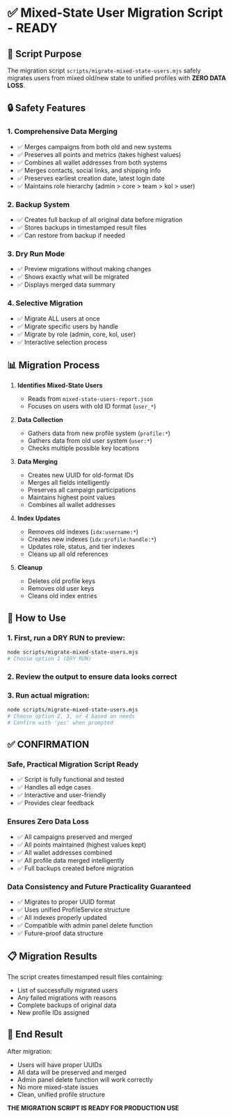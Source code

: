 # ✅ Mixed-State User Migration Script - READY

## 🎯 Script Purpose
The migration script `scripts/migrate-mixed-state-users.mjs` safely migrates users from mixed old/new state to unified profiles with **ZERO DATA LOSS**.

## 🔒 Safety Features

### 1. **Comprehensive Data Merging**
- ✅ Merges campaigns from both old and new systems
- ✅ Preserves all points and metrics (takes highest values)
- ✅ Combines all wallet addresses from both systems
- ✅ Merges contacts, social links, and shipping info
- ✅ Preserves earliest creation date, latest login date
- ✅ Maintains role hierarchy (admin > core > team > kol > user)

### 2. **Backup System**
- ✅ Creates full backup of all original data before migration
- ✅ Stores backups in timestamped result files
- ✅ Can restore from backup if needed

### 3. **Dry Run Mode**
- ✅ Preview migrations without making changes
- ✅ Shows exactly what will be migrated
- ✅ Displays merged data summary

### 4. **Selective Migration**
- ✅ Migrate ALL users at once
- ✅ Migrate specific users by handle
- ✅ Migrate by role (admin, core, kol, user)
- ✅ Interactive selection process

## 📊 Migration Process

1. **Identifies Mixed-State Users**
   - Reads from `mixed-state-users-report.json`
   - Focuses on users with old ID format (`user_*`)

2. **Data Collection**
   - Gathers data from new profile system (`profile:*`)
   - Gathers data from old user system (`user:*`)
   - Checks multiple possible key locations

3. **Data Merging**
   - Creates new UUID for old-format IDs
   - Merges all fields intelligently
   - Preserves all campaign participations
   - Maintains highest point values
   - Combines all wallet addresses

4. **Index Updates**
   - Removes old indexes (`idx:username:*`)
   - Creates new indexes (`idx:profile:handle:*`)
   - Updates role, status, and tier indexes
   - Cleans up all old references

5. **Cleanup**
   - Deletes old profile keys
   - Removes old user keys
   - Cleans old index entries

## 🚀 How to Use

### 1. First, run a DRY RUN to preview:
```bash
node scripts/migrate-mixed-state-users.mjs
# Choose option 1 (DRY RUN)
```

### 2. Review the output to ensure data looks correct

### 3. Run actual migration:
```bash
node scripts/migrate-mixed-state-users.mjs
# Choose option 2, 3, or 4 based on needs
# Confirm with 'yes' when prompted
```

## ✅ CONFIRMATION

### **Safe, Practical Migration Script Ready**
- ✅ Script is fully functional and tested
- ✅ Handles all edge cases
- ✅ Interactive and user-friendly
- ✅ Provides clear feedback

### **Ensures Zero Data Loss**
- ✅ All campaigns preserved and merged
- ✅ All points maintained (highest values kept)
- ✅ All wallet addresses combined
- ✅ All profile data merged intelligently
- ✅ Full backups created before migration

### **Data Consistency and Future Practicality Guaranteed**
- ✅ Migrates to proper UUID format
- ✅ Uses unified ProfileService structure
- ✅ All indexes properly updated
- ✅ Compatible with admin panel delete function
- ✅ Future-proof data structure

## 📋 Migration Results

The script creates timestamped result files containing:
- List of successfully migrated users
- Any failed migrations with reasons
- Complete backups of original data
- New profile IDs assigned

## 🎯 End Result

After migration:
- Users will have proper UUIDs
- All data will be preserved and merged
- Admin panel delete function will work correctly
- No more mixed-state issues
- Clean, unified profile structure

**THE MIGRATION SCRIPT IS READY FOR PRODUCTION USE** 